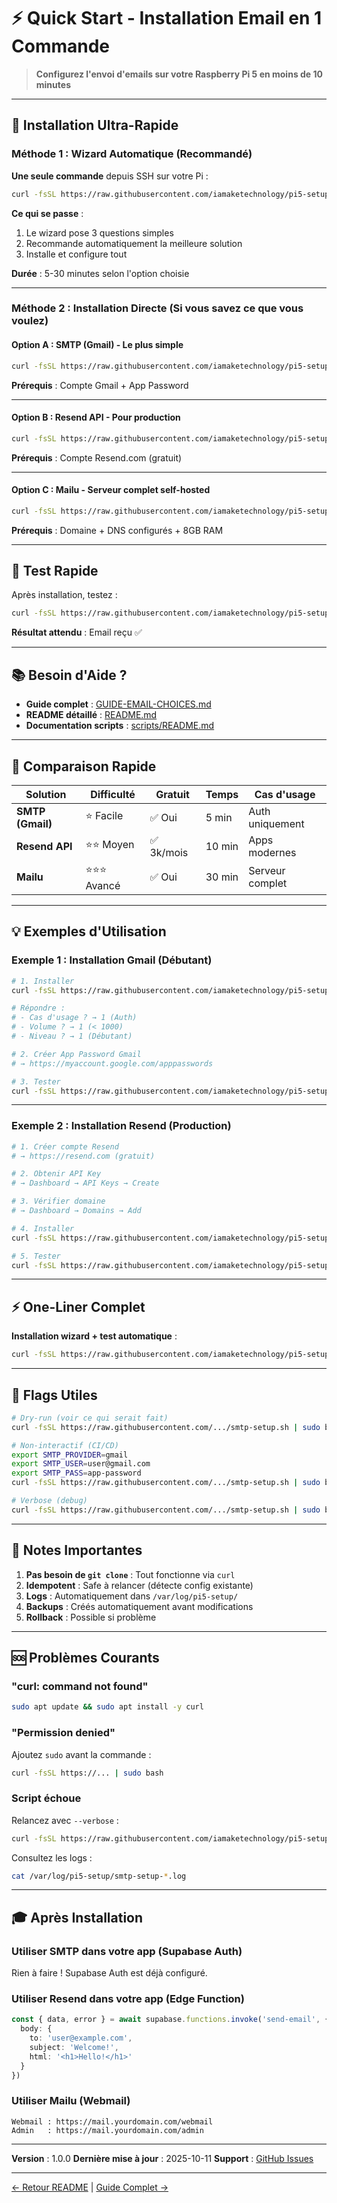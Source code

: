 # ⚡ Quick Start - Installation Email en 1 Commande

> **Configurez l'envoi d'emails sur votre Raspberry Pi 5 en moins de 10 minutes**

---

## 🚀 Installation Ultra-Rapide

### Méthode 1 : Wizard Automatique (Recommandé)

**Une seule commande** depuis SSH sur votre Pi :

```bash
curl -fsSL https://raw.githubusercontent.com/iamaketechnology/pi5-setup/main/01-infrastructure/email/00-email-setup-wizard.sh | sudo bash
```

**Ce qui se passe** :
1. Le wizard pose 3 questions simples
2. Recommande automatiquement la meilleure solution
3. Installe et configure tout

**Durée** : 5-30 minutes selon l'option choisie

---

### Méthode 2 : Installation Directe (Si vous savez ce que vous voulez)

#### Option A : SMTP (Gmail) - Le plus simple

```bash
curl -fsSL https://raw.githubusercontent.com/iamaketechnology/pi5-setup/main/01-infrastructure/email/scripts/providers/smtp-setup.sh | sudo bash
```

**Prérequis** : Compte Gmail + App Password

---

#### Option B : Resend API - Pour production

```bash
curl -fsSL https://raw.githubusercontent.com/iamaketechnology/pi5-setup/main/01-infrastructure/email/scripts/providers/resend-setup.sh | sudo bash
```

**Prérequis** : Compte Resend.com (gratuit)

---

#### Option C : Mailu - Serveur complet self-hosted

```bash
curl -fsSL https://raw.githubusercontent.com/iamaketechnology/pi5-setup/main/01-infrastructure/email/scripts/providers/mailu-setup.sh | sudo bash
```

**Prérequis** : Domaine + DNS configurés + 8GB RAM

---

## 🧪 Test Rapide

Après installation, testez :

```bash
curl -fsSL https://raw.githubusercontent.com/iamaketechnology/pi5-setup/main/01-infrastructure/email/scripts/maintenance/email-test.sh | sudo bash -s your@email.com
```

**Résultat attendu** : Email reçu ✅

---

## 📚 Besoin d'Aide ?

- **Guide complet** : [GUIDE-EMAIL-CHOICES.md](GUIDE-EMAIL-CHOICES.md)
- **README détaillé** : [README.md](README.md)
- **Documentation scripts** : [scripts/README.md](scripts/README.md)

---

## 🎯 Comparaison Rapide

| Solution | Difficulté | Gratuit | Temps | Cas d'usage |
|----------|------------|---------|-------|-------------|
| **SMTP (Gmail)** | ⭐ Facile | ✅ Oui | 5 min | Auth uniquement |
| **Resend API** | ⭐⭐ Moyen | ✅ 3k/mois | 10 min | Apps modernes |
| **Mailu** | ⭐⭐⭐ Avancé | ✅ Oui | 30 min | Serveur complet |

---

## 💡 Exemples d'Utilisation

### Exemple 1 : Installation Gmail (Débutant)

```bash
# 1. Installer
curl -fsSL https://raw.githubusercontent.com/iamaketechnology/pi5-setup/main/01-infrastructure/email/00-email-setup-wizard.sh | sudo bash

# Répondre :
# - Cas d'usage ? → 1 (Auth)
# - Volume ? → 1 (< 1000)
# - Niveau ? → 1 (Débutant)

# 2. Créer App Password Gmail
# → https://myaccount.google.com/apppasswords

# 3. Tester
curl -fsSL https://raw.githubusercontent.com/iamaketechnology/pi5-setup/main/01-infrastructure/email/scripts/maintenance/email-test.sh | sudo bash -s your@email.com
```

---

### Exemple 2 : Installation Resend (Production)

```bash
# 1. Créer compte Resend
# → https://resend.com (gratuit)

# 2. Obtenir API Key
# → Dashboard → API Keys → Create

# 3. Vérifier domaine
# → Dashboard → Domains → Add

# 4. Installer
curl -fsSL https://raw.githubusercontent.com/iamaketechnology/pi5-setup/main/01-infrastructure/email/scripts/providers/resend-setup.sh | sudo bash

# 5. Tester
curl -fsSL https://raw.githubusercontent.com/iamaketechnology/pi5-setup/main/01-infrastructure/email/scripts/maintenance/email-test.sh | sudo bash -s test@yourdomain.com
```

---

## ⚡ One-Liner Complet

**Installation wizard + test automatique** :

```bash
curl -fsSL https://raw.githubusercontent.com/iamaketechnology/pi5-setup/main/01-infrastructure/email/00-email-setup-wizard.sh | sudo bash && curl -fsSL https://raw.githubusercontent.com/iamaketechnology/pi5-setup/main/01-infrastructure/email/scripts/maintenance/email-test.sh | sudo bash -s your@email.com
```

---

## 🔧 Flags Utiles

```bash
# Dry-run (voir ce qui serait fait)
curl -fsSL https://raw.githubusercontent.com/.../smtp-setup.sh | sudo bash -s -- --dry-run

# Non-interactif (CI/CD)
export SMTP_PROVIDER=gmail
export SMTP_USER=user@gmail.com
export SMTP_PASS=app-password
curl -fsSL https://raw.githubusercontent.com/.../smtp-setup.sh | sudo bash -s -- --yes

# Verbose (debug)
curl -fsSL https://raw.githubusercontent.com/.../smtp-setup.sh | sudo bash -s -- --verbose
```

---

## 📝 Notes Importantes

1. **Pas besoin de `git clone`** : Tout fonctionne via `curl`
2. **Idempotent** : Safe à relancer (détecte config existante)
3. **Logs** : Automatiquement dans `/var/log/pi5-setup/`
4. **Backups** : Créés automatiquement avant modifications
5. **Rollback** : Possible si problème

---

## 🆘 Problèmes Courants

### "curl: command not found"

```bash
sudo apt update && sudo apt install -y curl
```

### "Permission denied"

Ajoutez `sudo` avant la commande :

```bash
curl -fsSL https://... | sudo bash
```

### Script échoue

Relancez avec `--verbose` :

```bash
curl -fsSL https://raw.githubusercontent.com/iamaketechnology/pi5-setup/main/01-infrastructure/email/scripts/providers/smtp-setup.sh | sudo bash -s -- --verbose
```

Consultez les logs :

```bash
cat /var/log/pi5-setup/smtp-setup-*.log
```

---

## 🎓 Après Installation

### Utiliser SMTP dans votre app (Supabase Auth)

Rien à faire ! Supabase Auth est déjà configuré.

### Utiliser Resend dans votre app (Edge Function)

```typescript
const { data, error } = await supabase.functions.invoke('send-email', {
  body: {
    to: 'user@example.com',
    subject: 'Welcome!',
    html: '<h1>Hello!</h1>'
  }
})
```

### Utiliser Mailu (Webmail)

```
Webmail : https://mail.yourdomain.com/webmail
Admin   : https://mail.yourdomain.com/admin
```

---

**Version** : 1.0.0
**Dernière mise à jour** : 2025-10-11
**Support** : [GitHub Issues](https://github.com/iamaketechnology/pi5-setup/issues)

---

[← Retour README](README.md) | [Guide Complet →](GUIDE-EMAIL-CHOICES.md)
